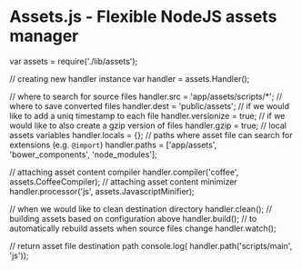 Assets.js - Flexible NodeJS assets manager
==========================================

  var assets = require('./lib/assets');

  // creating new handler instance
  var handler = assets.Handler();

  // where to search for source files
  handler.src = 'app/assets/scripts/*';
  // where to save converted files
  handler.dest = 'public/assets';
  // if we would like to add a uniq timestamp to each file
  handler.versionize = true;
  // if we would like to also create a gzip version of files
  handler.gzip = true;
  // local assets variables
  handler.locals = {};
  // paths where asset file can search for extensions (e.g. `@import`)
  handler.paths = ['app/assets', 'bower_components', 'node_modules'];

  // attaching asset content compiler
  handler.compiler('coffee', assets.CoffeeCompiler);
  // attaching asset content minimizer
  handler.processor('js', assets.JavascriptMinifier);

  // when we would like to clean destination directory
  handler.clean();
  // building assets based on configuration above
  handler.build();
  // to automatically rebuild assets when source files change
  handler.watch();

  // return asset file destination path
  console.log( handler.path('scripts/main', 'js'));
